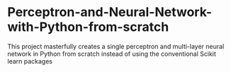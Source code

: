 # Perceptron-and-Neural-Network-with-Python-from-scratch
This project masterfully creates a single perceptron and multi-layer neural network in Python from scratch instead of using the conventional Scikit learn packages
